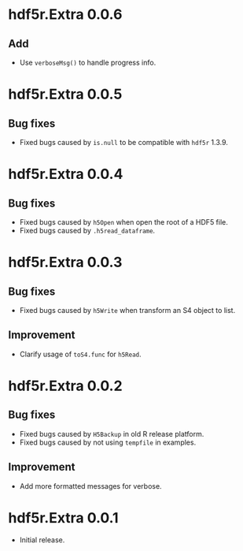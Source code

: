 # hdf5r.Extra 0.0.6
## Add
* Use `verboseMsg()` to handle progress info.

# hdf5r.Extra 0.0.5
## Bug fixes
* Fixed bugs caused by `is.null` to be compatible with `hdf5r` 1.3.9.

# hdf5r.Extra 0.0.4
## Bug fixes
* Fixed bugs caused by `h5Open` when open the root of a HDF5 file.
* Fixed bugs caused by `.h5read_dataframe`.

# hdf5r.Extra 0.0.3
## Bug fixes
* Fixed bugs caused by `h5Write` when transform an S4 object to list.

## Improvement
* Clarify usage of `toS4.func` for `h5Read`.

# hdf5r.Extra 0.0.2
## Bug fixes
* Fixed bugs caused by `H5Backup` in old R release platform.
* Fixed bugs caused by not using `tempfile` in examples.

## Improvement
* Add more formatted messages for verbose.

# hdf5r.Extra 0.0.1

* Initial release.
